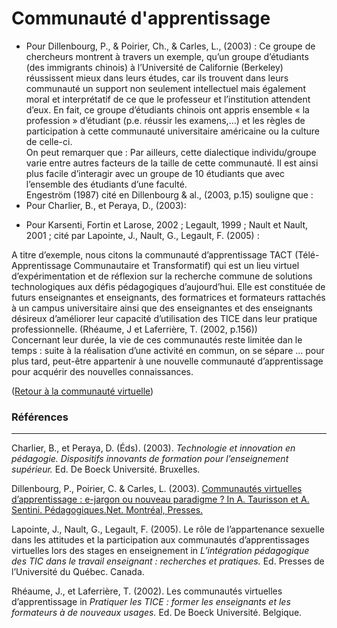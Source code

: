 # Communauté d'apprentissage

-   Pour Dillenbourg, P., & Poirier, Ch., & Carles, L., (2003) : Ce
    groupe de chercheurs montrent à travers un exemple, qu’un groupe
    d’étudiants (des immigrants chinois) à l’Université de
    Californie (Berkeley) réussissent mieux dans leurs études, car ils
    trouvent dans leurs communauté un support non seulement intellectuel
    mais également moral et interprétatif de ce que le professeur et
    l’institution attendent d’eux. En fait, ce groupe d’étudiants
    chinois ont appris ensemble « la profession » d’étudiant (p.e.
    réussir les examens,…) et les règles de participation à cette
    communauté universitaire américaine ou la culture de celle-ci.  
    On peut remarquer que : Par ailleurs, cette dialectique
    individu/groupe varie entre autres facteurs de la taille de
    cette communauté. Il est ainsi plus facile d’interagir avec un
    groupe de 10 étudiants que avec l’ensemble des étudiants d’une
    faculté.  
    Engeström (1987) cité en Dillenbourg & al., (2003, p.15) souligne
    que :  
-   Pour Charlier, B., et Peraya, D., (2003):  

<!-- -->

-   Pour Karsenti, Fortin et Larose, 2002 ; Legault, 1999 ; Nault et
    Nault, 2001 ; cité par Lapointe, J., Nault, G., Legault, F. (2005)
    :  

A titre d’exemple, nous citons la communauté d’apprentissage TACT
(Télé-Apprentissage Communautaire et Transformatif) qui est un lieu
virtuel d’expérimentation et de réflexion sur la recherche commune de
solutions technologiques aux défis pédagogiques d’aujourd’hui. Elle est
constituée de futurs enseignantes et enseignants, des formatrices et
formateurs rattachés à un campus universitaire ainsi que des
enseignantes et des enseignants désireux d’améliorer leur capacité
d’utilisation des TICE dans leur pratique professionnelle. (Rhéaume, J
et Laferrière, T. (2002, p.156))  
Concernant leur durée, la vie de ces communautés reste limitée dan le
temps : suite à la réalisation d’une activité en commun, on se sépare …
pour plus tard, peut-être appartenir à une nouvelle communauté
d’apprentissage pour acquérir des nouvelles connaissances.

([Retour à la communauté virtuelle](Communauté_virtuelle "wikilink"))

### Références

------------------------------------------------------------------------

Charlier, B., et Peraya, D. (Éds). (2003). *Technologie et innovation en
pédagogie. Dispositifs innovants de formation pour l’enseignement
supérieur.* Ed. De Boeck Université. Bruxelles.

Dillenbourg, P., Poirier, C. & Carles, L. (2003). [Communautés
virtuelles d’apprentissage : e-jargon ou nouveau paradigme ? In A.
Taurisson et A. Sentini. Pédagogiques.Net. Montréal,
Presses.](http://tecfa.unige.ch/tecfa/teaching/staf11/textes/Dillenbourg03.pdf)

Lapointe, J., Nault, G., Legault, F. (2005). Le rôle de l’appartenance
sexuelle dans les attitudes et la participation aux communautés
d’apprentissages virtuelles lors des stages en enseignement in
*L’intégration pédagogique des TIC dans le travail enseignant :
recherches et pratiques.* Ed. Presses de l’Université du Québec. Canada.

Rhéaume, J., et Laferrière, T. (2002). Les communautés virtuelles
d’apprentissage in *Pratiquer les TICE : former les enseignants et les
formateurs à de nouveaux usages.* Ed. De Boeck Université. Belgique.
